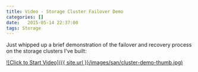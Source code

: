 ```yaml
---
title: Video - Storage Cluster Failover Demo
categories: []
date:   2015-05-14 22:37:00
tags: Storage
---
```


Just whipped up a brief demonstration of the failover and recovery process on the storage clusters I've built:

[![Click to Start Video]({{ site.url }}/images/san/cluster-demo-thumb.jpg)](https://youtu.be/_fRMtXWM3FU)